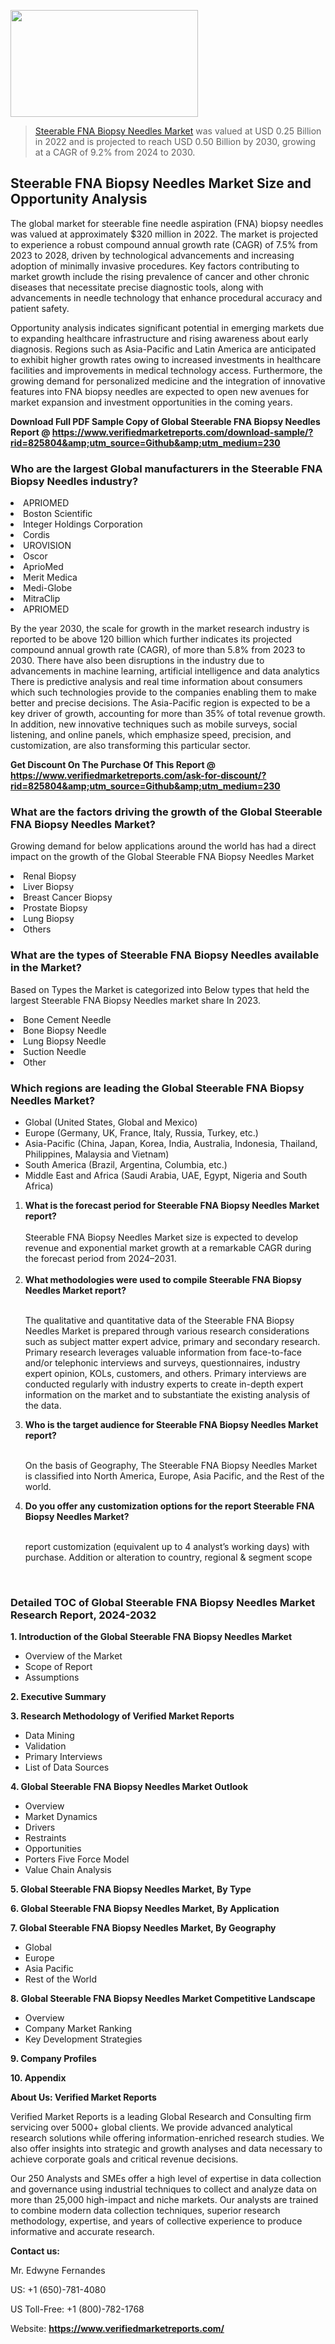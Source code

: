 <img src="https://ffe5etoiles.com/wp-content/uploads/2024/12/MST1-300x171.png" alt="" width="300" height="171" class="alignnone size-medium wp-image-20088" /><blockquote><p><p><a href="https://www.verifiedmarketreports.com/download-sample/?rid=825804&utm_source=Github&utm_medium=230" target="_blank">Steerable FNA Biopsy Needles Market</a> was valued at USD 0.25 Billion in 2022 and is projected to reach USD 0.50 Billion by 2030, growing at a CAGR of 9.2% from 2024 to 2030.</p></blockquote><p><h2>Steerable FNA Biopsy Needles Market Size and Opportunity Analysis</h2><p>The global market for steerable fine needle aspiration (FNA) biopsy needles was valued at approximately $320 million in 2022. The market is projected to experience a robust compound annual growth rate (CAGR) of 7.5% from 2023 to 2028, driven by technological advancements and increasing adoption of minimally invasive procedures. Key factors contributing to market growth include the rising prevalence of cancer and other chronic diseases that necessitate precise diagnostic tools, along with advancements in needle technology that enhance procedural accuracy and patient safety.</p><p>Opportunity analysis indicates significant potential in emerging markets due to expanding healthcare infrastructure and rising awareness about early diagnosis. Regions such as Asia-Pacific and Latin America are anticipated to exhibit higher growth rates owing to increased investments in healthcare facilities and improvements in medical technology access. Furthermore, the growing demand for personalized medicine and the integration of innovative features into FNA biopsy needles are expected to open new avenues for market expansion and investment opportunities in the coming years.</p></p><p class=""><strong>Download Full PDF Sample Copy of Global Steerable FNA Biopsy Needles Report @ <a href="https://www.verifiedmarketreports.com/download-sample/?rid=825804&amp;utm_source=Github&amp;utm_medium=230" target="_blank">https://www.verifiedmarketreports.com/download-sample/?rid=825804&amp;utm_source=Github&amp;utm_medium=230</a></strong></p><h3 id="" class="">Who are the largest Global manufacturers in the Steerable FNA Biopsy Needles industry?</h3><p><li>APRIOMED</li><li> Boston Scientific</li><li> Integer Holdings Corporation</li><li> Cordis</li><li> UROVISION</li><li> Oscor</li><li> AprioMed</li><li> Merit Medica</li><li> Medi-Globe</li><li> MitraClip</li><li> APRIOMED</li></p><div class=""><div class="" dir="" data-message-author-role="" data-message-id="" data-message-model-slug=""><div class=""><div class=""><div class=""><div class="" dir="" data-message-author-role="" data-message-id="" data-message-model-slug=""><div class=""><div class=""><p>By the year 2030, the scale for growth in the market research industry is reported to be above 120 billion which further indicates its projected compound annual growth rate (CAGR), of more than 5.8% from 2023 to 2030. There have also been disruptions in the industry due to advancements in machine learning, artificial intelligence and data analytics There is predictive analysis and real time information about consumers which such technologies provide to the companies enabling them to make better and precise decisions. The Asia-Pacific region is expected to be a key driver of growth, accounting for more than 35% of total revenue growth. In addition, new innovative techniques such as mobile surveys, social listening, and online panels, which emphasize speed, precision, and customization, are also transforming this particular sector.</p><p><strong>Get Discount On The Purchase Of This Report @&nbsp; <a href="https://www.verifiedmarketreports.com/ask-for-discount/?rid=825804&amp;utm_source=Github&amp;utm_medium=230" target="_blank">https://www.verifiedmarketreports.com/ask-for-discount/?rid=825804&amp;utm_source=Github&amp;utm_medium=230</a></strong></p></div></div></div></div></div></div></div></div><h3 id="" class="">What are the factors driving the growth of the Global Steerable FNA Biopsy Needles Market?</h3><p id="" class="">Growing demand for below applications around the world has had a direct impact on the growth of the Global Steerable FNA Biopsy Needles Market</p><p id="" class=""><li>Renal Biopsy</li><li> Liver Biopsy</li><li> Breast Cancer Biopsy</li><li> Prostate Biopsy</li><li> Lung Biopsy</li><li> Others</li></p><h3 id="" class="">What are the types of Steerable FNA Biopsy Needles available in the Market?</h3><p id="" class="">Based on Types the Market is categorized into Below types that held the largest Steerable FNA Biopsy Needles market share In 2023.</p><p id="" class=""><li>Bone Cement Needle</li><li> Bone Biopsy Needle</li><li> Lung Biopsy Needle</li><li> Suction Needle</li><li> Other</li></p><h3 id="" class="">Which regions are leading the Global Steerable FNA Biopsy Needles Market?</h3><ul><li>Global (United States, Global and Mexico)</li><li>Europe (Germany, UK, France, Italy, Russia, Turkey, etc.)</li><li>Asia-Pacific (China, Japan, Korea, India, Australia, Indonesia, Thailand, Philippines, Malaysia and Vietnam)</li><li>South America (Brazil, Argentina, Columbia, etc.)</li><li>Middle East and Africa (Saudi Arabia, UAE, Egypt, Nigeria and South Africa)</li></ul><p><ol><li><strong>What is the forecast period for Steerable FNA Biopsy Needles Market report?<br /></strong><br /><span data-sheets-root="1" data-sheets-value="{&quot;1&quot;:2,&quot;2&quot;:&quot;XXXX size is expected to develop revenue and exponential market growth at a remarkable CAGR during the forecast period from 2024&ndash;2030.&quot;}" data-sheets-userformat="{&quot;2&quot;:12674,&quot;4&quot;:{&quot;1&quot;:2,&quot;2&quot;:16776960},&quot;10&quot;:2,&quot;11&quot;:0,&quot;15&quot;:&quot;Arial&quot;,&quot;16&quot;:12}">Steerable FNA Biopsy Needles Market size is expected to develop revenue and exponential market growth at a remarkable CAGR during the forecast period from 2024&ndash;2031.</span><br /><br /></li><li><strong>What methodologies were used to compile Steerable FNA Biopsy Needles Market report?<br /><br /></strong><p>The qualitative and quantitative data of the&nbsp;Steerable FNA Biopsy Needles Market is prepared through various research considerations such as subject matter expert advice, primary and secondary research. Primary research leverages valuable information from face-to-face and/or telephonic interviews and surveys, questionnaires, industry expert opinion, KOLs, customers, and others. Primary interviews are conducted regularly with industry experts to create in-depth expert information on the market and to substantiate the existing analysis of the data.&nbsp;</p></li><li><strong>Who is the target audience for Steerable FNA Biopsy Needles Market report?<br /><br /></strong><p>On the basis of Geography, The&nbsp;Steerable FNA Biopsy Needles Market is classified into North America, Europe, Asia Pacific, and the Rest of the world.</p></li><li><strong>Do you offer any customization options for the report Steerable FNA Biopsy Needles Market?<br /><br /></strong><p>report customization (equivalent up to 4 analyst&rsquo;s working days) with purchase. Addition or alteration to country, regional &amp; segment scope</p><p>&nbsp;</p></li></ol></p><h3 id="" class="">Detailed TOC of Global Steerable FNA Biopsy Needles Market Research Report, 2024-2032</h3><p id="" class=""><strong>1. Introduction of the Global Steerable FNA Biopsy Needles Market</strong></p><ul><li>Overview of the Market</li><li>Scope of Report</li><li>Assumptions</li></ul><p id="" class=""><strong>2. Executive Summary</strong></p><p id="" class=""><strong>3. Research Methodology of&nbsp;Verified Market Reports</strong></p><ul><li>Data Mining</li><li>Validation</li><li>Primary Interviews</li><li>List of Data Sources</li></ul><p id="" class=""><strong>4. Global Steerable FNA Biopsy Needles Market Outlook</strong></p><ul><li>Overview</li><li>Market Dynamics</li><li>Drivers</li><li>Restraints</li><li>Opportunities</li><li>Porters Five Force Model</li><li>Value Chain Analysis</li></ul><p id="" class=""><strong>5. Global Steerable FNA Biopsy Needles Market, By&nbsp;Type</strong></p><p id="" class=""><strong>6. Global Steerable FNA Biopsy Needles Market, By Application</strong></p><p id="" class=""><strong>7. Global Steerable FNA Biopsy Needles Market, By Geography</strong></p><ul><li>Global</li><li>Europe</li><li>Asia Pacific</li><li>Rest of the World</li></ul><p id="" class=""><strong>8. Global Steerable FNA Biopsy Needles Market Competitive Landscape</strong></p><ul><li>Overview</li><li>Company Market Ranking</li><li>Key Development Strategies</li></ul><p id="" class=""><strong>9. Company Profiles</strong></p><p id="" class=""><strong>10. Appendix</strong></p><p id="" class=""><strong>About Us: Verified Market Reports</strong></p><p id="" class="">Verified Market Reports is a leading Global Research and Consulting firm servicing over 5000+ global clients. We provide advanced analytical research solutions while offering information-enriched research studies. We also offer insights into strategic and growth analyses and data necessary to achieve corporate goals and critical revenue decisions.</p><p id="" class="">Our 250 Analysts and SMEs offer a high level of expertise in data collection and governance using industrial techniques to collect and analyze data on more than 25,000 high-impact and niche markets. Our analysts are trained to combine modern data collection techniques, superior research methodology, expertise, and years of collective experience to produce informative and accurate research.</p><p id="" class=""><strong>Contact us:</strong></p><p id="" class="">Mr. Edwyne Fernandes</p><p id="" class="">US: +1 (650)-781-4080</p><p id="" class="">US Toll-Free: +1 (800)-782-1768</p><p id="" class="">Website: <a target="" data-test-app-aware-link=""><strong>https://www.verifiedmarketreports.com/</strong></a></p>
